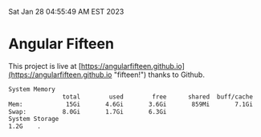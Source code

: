 Sat Jan 28 04:55:49 AM EST 2023

# Angular Fifteen


This project is live at [https://angularfifteen.github.io](https://angularfifteen.github.io "fifteen!") thanks to Github.

```bash
System Memory
               total        used        free      shared  buff/cache   available
Mem:            15Gi       4.6Gi       3.6Gi       859Mi       7.1Gi       9.6Gi
Swap:          8.0Gi       1.7Gi       6.3Gi
System Storage
1.2G	.
```
